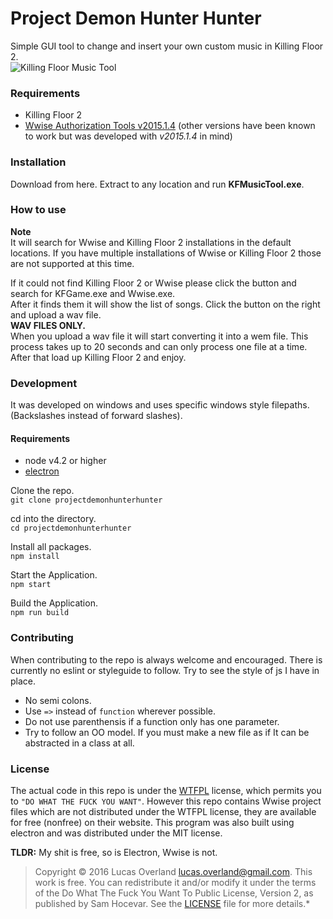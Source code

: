 # Project Demon Hunter Hunter
Simple GUI tool to change and insert your own custom music in Killing Floor 2.  
![Killing Floor Music Tool](https://github.com/overlandandseas/projectdemonhunterhunter/raw/master/assets/github/kf2musictool.png)
### Requirements
+ Killing Floor 2
+ [Wwise Authorization Tools v2015.1.4](https://www.audiokinetic.com/download/?id=2015.1.4_5497) (other versions have been known to work but was developed with *v2015.1.4* in mind)

### Installation
Download from here. Extract to any location and run **KFMusicTool.exe**.

### How to use
**Note**  
It will search for Wwise and Killing Floor 2 installations in the default locations. If you have multiple installations of Wwise or Killing Floor 2 those are not supported at this time.


If it could not find Killing Floor 2 or Wwise please click the button and search for KFGame.exe and Wwise.exe.  
After it finds them it will show the list of songs. Click the button on the right and upload a wav file.  
**WAV FILES ONLY.**  
When you upload a wav file it will start converting it into a wem file. This process takes up to 20 seconds and can only process one file at a time. After that load up Killing Floor 2 and enjoy.

### Development
It was developed on windows and uses specific windows style filepaths. (Backslashes instead of forward slashes).
#### Requirements
+ node v4.2 or higher
+ [electron](https://www.npmjs.com/package/electron-prebuilt)

Clone the repo.  
`git clone projectdemonhunterhunter`

cd into the directory.  
`cd projectdemonhunterhunter`

Install all packages.  
`npm install`

Start the Application.  
`npm start`


Build the Application.  
`npm run build`

### Contributing
When contributing to the repo is always welcome and encouraged. There is currently no eslint or styleguide to follow. Try to see the style of js I have in place.
+ No semi colons.
+ Use `=>` instead of `function` wherever possible.
+ Do not use parenthensis if a function only has one parameter.
+ Try to follow an OO model. If you must make a new file as if It can be abstracted in a class at all.

### License
The actual code in this repo is under the [WTFPL](../master/LICENSE) license, which permits you to `"DO WHAT THE FUCK YOU WANT"`.  However this repo contains Wwise project files which are not distributed under the WTFPL license, they are available for free (nonfree) on their website. This program was also built using electron and was distributed under the MIT license.  

**TLDR:** My shit is free, so is Electron, Wwise is not.


> Copyright © 2016 Lucas Overland <lucas.overland@gmail.com>. This work is free. You can redistribute it and/or modify it under the terms of the Do What The Fuck You Want To Public License, Version 2, as published by Sam Hocevar. See the [LICENSE](../master/LICENSE) file for more details.*
